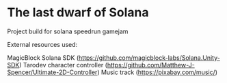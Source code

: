 # The last dwarf of Solana
Project build for solana speedrun gamejam

External resources used:

MagicBlock Solana SDK (https://github.com/magicblock-labs/Solana.Unity-SDK)
Tarodev character controller (https://github.com/Matthew-J-Spencer/Ultimate-2D-Controller)
Music track (https://pixabay.com/music/)
